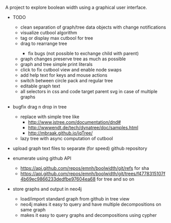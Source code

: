 
A project to explore boolean width using a graphical user interface.

<div id="todo">
    <ul>
        <li>TODO</li>
        <ul>
        <li>clean separation of graph/tree data objects with change notifications</li>
        <li>visualize cutbool algorithm</li>
        <li>tag or display max cutbool for tree</li>
        <li>drag to rearrange tree</li>
            <ul>
                <li>fix bugs (not possible to exchange child with parent)</li>
            </ul>
        <li>graph changes preserve tree as much as possible</li>
        <li>graph and tree simple print literals</li>
        <li>click to fix cutbool view and enable node swaps</li>
        <li>add help text for keys and mouse actions</li>
        <li>switch between circle pack and regular tree</li>
        <li>editable graph text</li>
        <li>all selectors in css and code target parent svg in case of multiple graphs</li>
        </ul>
    </ul>
</div>

- bugfix drag n drop in tree
  - replace with simple tree like
    - http://www.jstree.com/documentation/dnd#
    - http://wwwendt.de/tech/dynatree/doc/samples.html
    - http://mbraak.github.io/jqTree/
  - lazy tree with async computation of cutbool

- upload graph text files to separate (for speed) github repository
 - enumerate using github API
   - https://api.github.com/repos/emnh/boolwidth/git/refs for sha
   - https://api.github.com/repos/emnh/boolwidth/git/trees/f4778315107f4b69ec9866233dedfbe97604ea68 for tree and so on
- store graphs and output in neo4j
  - load/import standard graph from github in tree view
  - neo4j makes it easy to query and have multiple decompositions on same graph
  - makes it easy to query graphs and decompositions using cypher
